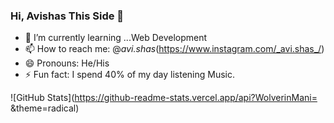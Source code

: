 ### Hi, Avishas This Side 👋

- 🌱 I’m currently learning ...Web Development 
- 📫 How to reach me: @_avi.shas_(https://www.instagram.com/_avi.shas_/)
- 😄 Pronouns: He/His
- ⚡ Fun fact: I spend 40% of my day listening Music.

![GitHub Stats](https://github-readme-stats.vercel.app/api?WolverinMani= &theme=radical)
